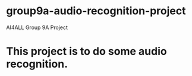 # group9a-audio-recognition-project
AI4ALL Group 9A Project

# This project is to do some audio recognition. 
